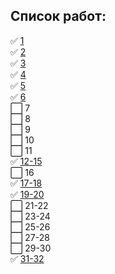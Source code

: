 ## Список работ:
:white_check_mark: [1](https://github.com/Zyablikitsme/Java_practice/tree/master/src/ru/mirea/java/practice1)    
:white_check_mark: [2](https://github.com/Zyablikitsme/Java_practice/tree/master/src/ru/mirea/java/practice2)    
:white_check_mark: [3](https://github.com/Zyablikitsme/Java_practice/tree/master/src/ru/mirea/java/practice3)    
:white_check_mark: [4](https://github.com/Zyablikitsme/Java_practice_4pr_JavaFX)    
:white_check_mark: [5](https://github.com/Zyablikitsme/Java_practice/tree/master/src/ru/mirea/java/practice5)    
:white_check_mark: [6](https://github.com/Zyablikitsme/Java_practice/tree/master/src/ru/mirea/java/practice6)    
:white_large_square: 7    
:white_large_square: 8    
:white_large_square: 9    
:white_large_square: 10    
:white_large_square: 11    
:white_check_mark: [12-15](https://github.com/Zyablikitsme/Java_practice/tree/master/src/ru/mirea/java/practice12_15)    
:white_large_square: 16    
:white_check_mark: [17-18](https://github.com/Zyablikitsme/Java_practice/tree/master/src/ru/mirea/java/practice17_18)    
:white_check_mark: [19-20](https://github.com/Zyablikitsme/Java_practice/tree/master/src/ru/mirea/java/practice19_20)    
:white_large_square: 21-22    
:white_large_square: 23-24    
:white_large_square: 25-26    
:white_large_square: 27-28    
:white_large_square: 29-30    
:white_check_mark: [31-32](https://github.com/Zyablikitsme/Java_practice_31_32pr_Spring)
